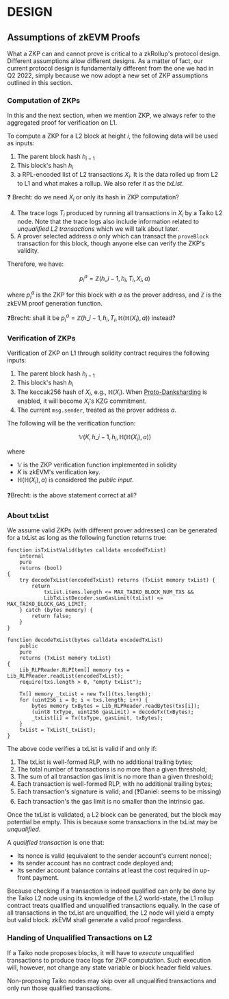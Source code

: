 # DESIGN

## Assumptions of zkEVM Proofs

What a ZKP can and cannot prove is critical to a zkRollup's protocol design. Different assumptions allow different designs. As a matter of fact, our current protocol design is fundamentally different from the one we had in Q2 2022, simply because we now adopt a new set of ZKP assumptions outlined in this section.

### Computation of ZKPs

In this and the next section, when we mention ZKP, we always refer to the aggregated proof for verification on L1.

To compute a ZKP for a L2 block at height $i$, the following data will be used as inputs:

1. The parent block hash $h_{i-1}$
1. This block's hash $h_i$
1. a RPL-encoded list of L2 transactions $X_i$. It is the data rolled up from L2 to L1 and what makes a rollup. We also refer it as the _txList_.

❓ Brecht: do we need $X_i$ or only its hash in ZKP computation?

4. The trace logs $T_i$ produced by running all transactions in $X_i$ by a Taiko L2 node. Note that the trace logs also include information related to _unqualified L2 transactions_ which we will talk about later.
5. A prover selected address $a$ only which can transact the `proveBlock` transaction for this block, though anyone else can verify the ZKP's validity.

Therefore, we have:

$$ p_i^a = \mathbb{Z}(h\_{i-1}, h_i, T_i, X_i, a) $$

where $p_i^a$ is the ZKP for this block with $a$ as the prover address, and $\mathbb{Z}$ is the zkEVM proof generation function.


❓Brecht: shall it be $p_i^a = \mathbb{Z}(h\_{i-1}, h_i, T_i, \mathbb{H}(\mathbb{H}(X_i), a))$ instead?

### Verification of ZKPs

Verification of ZKP on L1 through solidity contract requires the following inputs:

1. The parent block hash $h_{i-1}$
1. This block's hash $h_i$
1. The keccak256 hash of $X_i$, e.g., $\mathbb{H}(X_i)$. When [Proto-Danksharding](https://www.eip4844.com/) is enabled, it will become $X_i$'s KZG commitment.
1. The current `msg.sender`, treated as the prover address $a$.

The following will be the verification function:

$$ \mathbb{V}(K, h\_{i-1}, h_i, \mathbb{H}(\mathbb{H}(X_i), a)) $$

where

-   $\mathbb{V}$ is the ZKP verification function implemented in solidity
-   $K$ is zkEVM's verification key.
-   $\mathbb{H}(\mathbb{H}(X_i), a)$ is considered the _public input_.

❓Brecht: is the above statement correct at all?

### About txList

We assume valid ZKPs (with different prover addresses) can be generated for a txList as long as the following function returns true:

```solidity
function isTxListValid(bytes calldata encodedTxList)
    internal
    pure
    returns (bool)
{
    try decodeTxList(encodedTxList) returns (TxList memory txList) {
        return
            txList.items.length <= MAX_TAIKO_BLOCK_NUM_TXS &&
            LibTxListDecoder.sumGasLimit(txList) <= MAX_TAIKO_BLOCK_GAS_LIMIT;
    } catch (bytes memory) {
        return false;
    }
}

function decodeTxList(bytes calldata encodedTxList)
    public
    pure
    returns (TxList memory txList)
{
    Lib_RLPReader.RLPItem[] memory txs = Lib_RLPReader.readList(encodedTxList);
    require(txs.length > 0, "empty txList");

    Tx[] memory _txList = new Tx[](txs.length);
    for (uint256 i = 0; i < txs.length; i++) {
        bytes memory txBytes = Lib_RLPReader.readBytes(txs[i]);
        (uint8 txType, uint256 gasLimit) = decodeTx(txBytes);
        _txList[i] = Tx(txType, gasLimit, txBytes);
    }
    txList = TxList(_txList);
}

```

The above code verifies a txList is valid if and only if:

1. The txList is well-formed RLP, with no additional trailing bytes;
2. The total number of transactions is no more than a given threshold;
3. The sum of all transaction gas limit is no more than a given threshold;
4. Each transaction is well-formed RLP, with no additional trailing bytes;
5. Each transaction's signature is valid; and (❓Daniel: seems to be missing)
6. Each transaction's the gas limit is no smaller than the intrinsic gas.

Once the txList is validated, a L2 block can be generated, but the block may potential be empty. This is because some transactions in the txList may be _unqualified_.

A _qualified transaction_ is one that:

-   Its nonce is valid (equivalent to the sender account's current nonce);
-   Its sender account has no contract code deployed and;
-   Its sender account balance contains at least the cost required in up-front payment.

Because checking if a transaction is indeed qualified can only be done by the Taiko L2 node using its knowledge of the L2 world-state, the L1 rollup contract treats qualified and unqualified transactions equally. In the case of all transactions in the txList are unqualfied, the L2 node will yield a empty but valid block. zkEVM shall generate a valid proof regardless.

### Handing of Unqualified Transactions on L2

If a Taiko node proposes blocks, it will have to _execute_ unqualified transactions to produce trace logs for ZKP computation. Such execution will, however, not change any state variable or block header field values.

Non-proposing Taiko nodes may skip over all unqualified transactions and only run those qualified transactions.
